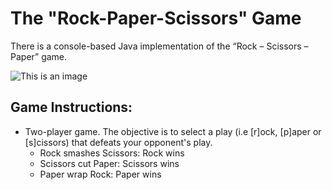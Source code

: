 # The "Rock-Paper-Scissors" Game 
There is a console-based Java implementation of the “Rock – Scissors – Paper” game.

![This is an image](https://static.vecteezy.com/system/resources/thumbnails/000/693/121/small/paw-sign-of-rock-paper-scissors-game.png)

## Game Instructions: 
- Two-player game. The objective is to select a play (i.e [r]ock, [p]aper or [s]cissors) that defeats your opponent's play.
  - Rock smashes Scissors: Rock wins
  - Scissors cut Paper: Scissors wins
  - Paper wrap Rock: Paper wins
